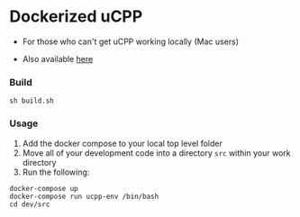 # Dockerized uCPP

- For those who can't get uCPP working locally (Mac users)

- Also available [here](https://hub.docker.com/r/jeffreyfei/ucpp/)

### Build
```
sh build.sh
```

### Usage
1) Add the docker compose to your local top level folder
2) Move all of your development code into a directory `src` within your work directory
3) Run the following:
```
docker-compose up
docker-compose run ucpp-env /bin/bash
cd dev/src
```
